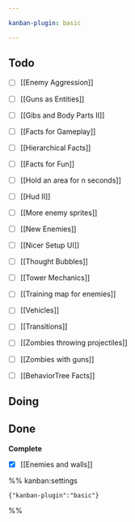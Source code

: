 ```yaml
---

kanban-plugin: basic

---
```


## Todo

- [ ] [[Enemy Aggression]]
- [ ] [[Guns as Entities]]
- [ ] [[Gibs and Body Parts II]]
- [ ] [[Facts for Gameplay]]
- [ ] [[Hierarchical Facts]]
- [ ] [[Facts for Fun]]
- [ ] [[Hold an area for n seconds]]
- [ ] [[Hud II]]
- [ ] [[More enemy sprites]]
- [ ] [[New Enemies]]
- [ ] [[Nicer Setup UI]]
- [ ] [[Thought Bubbles]]
- [ ] [[Tower Mechanics]]
- [ ] [[Training map for enemies]]
- [ ] [[Vehicles]]
- [ ] [[Transitions]]
- [ ] [[Zombies throwing projectiles]]
- [ ] [[Zombies with guns]]
- [ ] [[BehaviorTree Facts]]


## Doing



## Done

**Complete**
- [x] [[Enemies and walls]]




%% kanban:settings
```
{"kanban-plugin":"basic"}
```
%%
